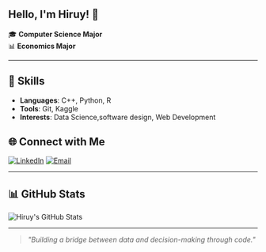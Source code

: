 ## Hello, I'm Hiruy! 👋

🎓 **Computer Science Major**  
📊 **Economics Major**  


---

## 🔧 Skills
- **Languages**: C++, Python, R
- **Tools**: Git, Kaggle 
- **Interests**: Data Science,software design, Web Development

## 🌐 Connect with Me
[![LinkedIn](https://img.shields.io/badge/LinkedIn-Connect-blue)](https://www.linkedin.com/in/hiruy-kassa-b17922297/)
[![Email](https://img.shields.io/badge/Email-Contact-brightgreen)](mailto:hiruygirmak@gmail.com)

---

## 📊 GitHub Stats
![Hiruy's GitHub Stats](https://github-readme-stats.vercel.app/api?username=hiruykassa&show_icons=true&theme=radical)

---

> _"Building a bridge between data and decision-making through code."_

